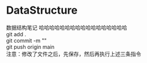 # DataStructure
数据结构笔记
哈哈哈哈哈哈哈哈哈哈哈哈哈哈哈哈哈   
git add .  
git commit -m ""  
git push origin main  
注意：修改了文件之后，先保存，然后再执行上述三条指令